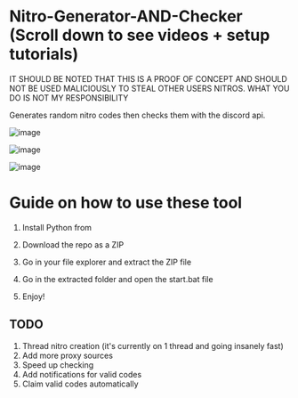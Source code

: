 # Nitro-Generator-AND-Checker (Scroll down to see videos + setup tutorials) 
 
IT SHOULD BE NOTED THAT THIS IS A PROOF OF CONCEPT AND SHOULD NOT BE USED MALICIOUSLY TO STEAL OTHER USERS NITROS. WHAT YOU DO IS NOT MY RESPONSIBILITY  

Generates random nitro codes then checks them with the discord api.
 
![image](https://user-images.githubusercontent.com/116505654/197413858-d895a5e0-927b-4224-842a-aaf9ab30e6d4.png)  
 
![image](https://user-images.githubusercontent.com/116505654/197413887-9cb1522f-59f6-4976-a964-c0c8cf534d65.png)   
 
![image](https://user-images.githubusercontent.com/116505654/197413911-88b85b22-701b-4115-a49e-58a0fcd802d5.png)

# Guide on how to use these tool 
  
1. Install Python from  
   
2. Download the repo as a ZIP
 
3. Go in your file explorer and extract the ZIP file  
 
4. Go in the extracted folder and open the start.bat file

5. Enjoy!   

  
   
## TODO
1. Thread nitro creation (it's currently on 1 thread and going insanely fast)  
2. Add more proxy sources
3. Speed up checking 
4. Add notifications for valid codes  
5. Claim valid codes automatically 